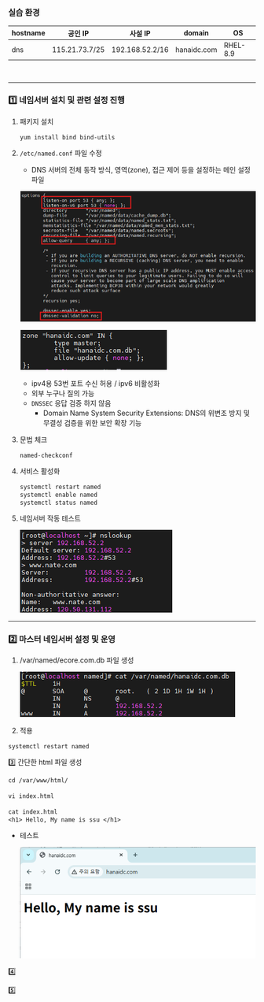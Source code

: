 ### 실습 환경
| hostname | 공인 IP | 사설 IP | domain| OS |
|-----------|--------|----------|--------|------|
|dns|115.21.73.7/25|192.168.52.2/16|hanaidc.com|RHEL-8.9|

<br>

---

### 1️⃣ 네임서버 설치 및 관련 설정 진행

1. 패키지 설치
   ```
   yum install bind bind-utils
   ```


2. `/etc/named.conf` 파일 수정
   - DNS 서버의 전체 동작 방식, 영역(zone), 접근 제어 등을 설정하는 메인 설정 파일
   
   ![conf파일1](./image/named.conf-`.png)

   ![conf2](./image/named.conf-2.png)

     - ipv4용 53번 포트 수신 허용 / ipv6 비활성화
     - 외부 누구나 질의 가능
     - `DNSSEC` 응답 검증 하지 않음
       - Domain Name System Security Extensions: DNS의 위변조 방지 및 무결성 검증을 위한 보안 확장 기능

3. 문법 체크
   ```
   named-checkconf
   ```

   
4. 서비스 활성화
   ```
   systemctl restart named
   systemctl enable named
   systemctl status named
   ```

5. 네임서버 작동 테스트
   
   ![conf3](./image/name-test-1.png)

---

### 2️⃣ 마스터 네임서버 설정 및 운영
1. /var/named/ecore.com.db 파일 생성

   ![zone](./image/zonefile.png)

2. 적용
```
systemctl restart named
```

3️⃣ 간단한 html 파일 생성
```
cd /var/www/html/

vi index.html

cat index.html
<h1> Hello, My name is ssu </h1>
```

- 테스트

  ![web](./image/web.png)

  
4️⃣

5️⃣
